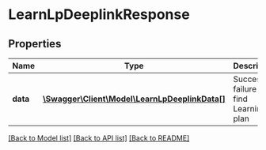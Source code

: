 # LearnLpDeeplinkResponse

## Properties
Name | Type | Description | Notes
------------ | ------------- | ------------- | -------------
**data** | [**\Swagger\Client\Model\LearnLpDeeplinkData[]**](LearnLpDeeplinkData.md) | Success or failure to find Learning plan | 

[[Back to Model list]](../README.md#documentation-for-models) [[Back to API list]](../README.md#documentation-for-api-endpoints) [[Back to README]](../README.md)


